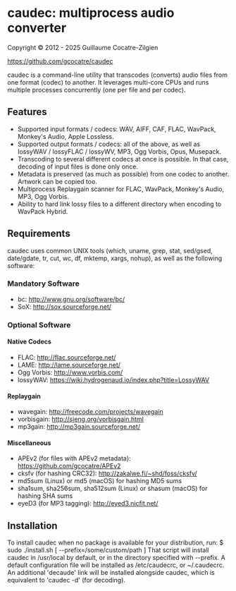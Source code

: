 # caudec: multiprocess audio converter

Copyright © 2012 - 2025 Guillaume Cocatre-Zilgien

https://github.com/gcocatre/caudec

caudec is a command-line utility that transcodes (converts) audio files from one format (codec) to another. It leverages multi-core CPUs and runs multiple processes concurrently (one per file and per codec).

## Features

* Supported input formats / codecs: WAV, AIFF, CAF, FLAC, WavPack, Monkey's Audio, Apple Lossless.
* Supported output formats / codecs: all of the above, as well as lossyWAV / lossyFLAC / lossyWV, MP3, Ogg Vorbis, Opus, Musepack.
* Transcoding to several different codecs at once is possible. In that case, decoding of input files is done only once.
* Metadata is preserved (as much as possible) from one codec to another. Artwork can be copied too.
* Multiprocess Replaygain scanner for FLAC, WavPack, Monkey's Audio, MP3, Ogg Vorbis.
* Ability to hard link lossy files to a different directory when encoding to WavPack Hybrid.

## Requirements

caudec uses common UNIX tools (which, uname, grep, stat, sed/gsed, date/gdate, tr, cut, wc, df, mktemp, xargs, nohup), as well as the following software:

### Mandatory Software

* bc: http://www.gnu.org/software/bc/
* SoX: http://sox.sourceforge.net/

### Optional Software

#### Native Codecs

* FLAC: http://flac.sourceforge.net/
* LAME: http://lame.sourceforge.net/
* Ogg Vorbis: http://www.vorbis.com/
* lossyWAV: https://wiki.hydrogenaud.io/index.php?title=LossyWAV

#### Replaygain

* wavegain: http://freecode.com/projects/wavegain
* vorbisgain: http://sjeng.org/vorbisgain.html
* mp3gain: http://mp3gain.sourceforge.net/

#### Miscellaneous
* APEv2 (for files with APEv2 metadata): https://github.com/gcocatre/APEv2
* cksfv (for hashing CRC32): http://zakalwe.fi/~shd/foss/cksfv/
* md5sum (Linux) or md5 (macOS) for hashing MD5 sums
* sha1sum, sha256sum, sha512sum (Linux) or shasum (macOS) for hashing SHA sums
* eyeD3 (for MP3 tagging): http://eyed3.nicfit.net/


## Installation

To install caudec when no package is available for your distribution, run:
$ sudo ./install.sh [ --prefix=/some/custom/path ]
That script will install caudec in /usr/local by default, or in the directory
specified with --prefix. A default configuration file will be installed as
/etc/caudecrc, or ~/.caudecrc. An additional 'decaude' link will be installed
alongside caudec, which is equivalent to 'caudec -d' (for decoding).

